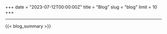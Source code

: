 +++
date = "2023-07-12T00:00:00Z"
title = "Blog"
slug = "blog"
limit = 10
+++
<hr>

{{< blog_summary >}}

